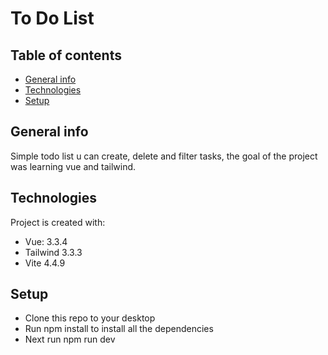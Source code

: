 # To Do List

## Table of contents
* [General info](#general-info)
* [Technologies](#technologies)
* [Setup](#setup)

## General info
Simple todo list u can create, delete and filter tasks, the goal of the project was learning vue and tailwind. 
	
## Technologies
Project is created with:
* Vue: 3.3.4
* Tailwind 3.3.3
* Vite 4.4.9
	
## Setup
* Clone this repo to your desktop
* Run npm install to install all the dependencies
* Next run npm run dev
